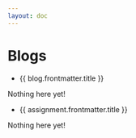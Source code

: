 ```yaml
---
layout: doc
---
```


<script setup>
  import {data as blogs} from './blogs/blog.data';
  import {data as assignments} from './assignments/assignments.data';

  import { withBase } from 'vitepress';
</script>

# Blogs

<ul v-if="blogs.length > 0">
  <li v-for="blog of blogs">
    <a :href="withBase(blog.url)">{{ blog.frontmatter.title }}</a>
  </li>
</ul>
<p v-else>
  Nothing here yet!
</p>

<ul v-if="assignments.length > 0">
  <li v-for="assignemnt of assignments">
    <a :href="withBase(assignment.url)">{{ assignment.frontmatter.title }}</a>
  </li>
</ul>
<p v-else>
  Nothing here yet!
</p>

